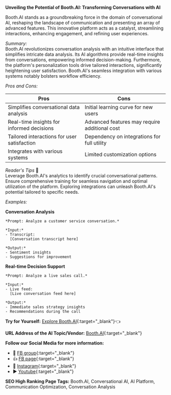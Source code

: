 
**Unveiling the Potential of Booth.AI: Transforming Conversations with AI**

Booth.AI stands as a groundbreaking force in the domain of conversational AI, reshaping the landscape of communication and presenting an array of advanced features. This innovative platform acts as a catalyst, streamlining interactions, enhancing engagement, and refining user experiences.

*Summary:*  
Booth.AI revolutionizes conversation analysis with an intuitive interface that simplifies intricate data analysis. Its AI algorithms provide real-time insights from conversations, empowering informed decision-making. Furthermore, the platform's personalization tools drive tailored interactions, significantly heightening user satisfaction. Booth.AI's seamless integration with various systems notably bolsters workflow efficiency.

*Pros and Cons:*

| Pros                                     | Cons                                        |
| ---------------------------------------- | -------------------------------------------- |
| Simplifies conversational data analysis   | Initial learning curve for new users         |
| Real-time insights for informed decisions| Advanced features may require additional cost |
| Tailored interactions for user satisfaction| Dependency on integrations for full utility  |
| Integrates with various systems           | Limited customization options                 |

*Reader's Tips* 🌟  
Leverage Booth.AI's analytics to identify crucial conversational patterns. Ensure comprehensive training for seamless navigation and optimal utilization of the platform. Exploring integrations can unleash Booth.AI's potential tailored to specific needs.

*Examples:*

**Conversation Analysis**

    *Prompt: Analyze a customer service conversation.*

    *Input:*
    - Transcript:
      [Conversation transcript here]

    *Output:*
    - Sentiment insights
    - Suggestions for improvement

**Real-time Decision Support**

    *Prompt: Analyze a live sales call.*

    *Input:*
    - Live feed:
      [Live conversation feed here]

    *Output:*
    - Immediate sales strategy insights
    - Recommendations during the call

 **Try for Yourself:** [Explore Booth.AI](https://www.booth.ai/){:target="_blank"}👈

**URL Address of the AI Topic/Vendor:** [Booth.AI](https://www.booth.ai/){:target="_blank"}

**Follow our Social Media for more information:**
- 📘 [FB group](https://www.facebook.com/groups/trionxai){:target="_blank"}
- 👍 [FB page](https://www.facebook.com/ai.trionxai){:target="_blank"}
- 📸 [Instagram](https://www.instagram.com/trionxai/){:target="_blank"}
- ▶️ [Youtube](https://www.youtube.com/@robotdocs/){:target="_blank"}

**SEO High Ranking Page Tags:** Booth.AI, Conversational AI, AI Platform, Communication Optimization, Conversation Analysis

